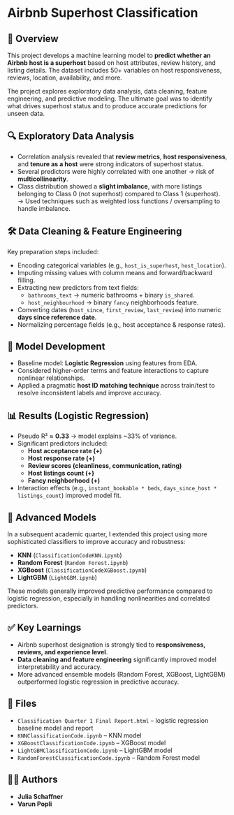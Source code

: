 # Airbnb Superhost Classification  

## 📖 Overview  
This project develops a machine learning model to **predict whether an Airbnb host is a superhost** based on host attributes, review history, and listing details. The dataset includes 50+ variables on host responsiveness, reviews, location, availability, and more.  

The project explores exploratory data analysis, data cleaning, feature engineering, and predictive modeling. The ultimate goal was to identify what drives superhost status and to produce accurate predictions for unseen data.  

## 🔍 Exploratory Data Analysis  
- Correlation analysis revealed that **review metrics**, **host responsiveness**, and **tenure as a host** were strong indicators of superhost status.  
- Several predictors were highly correlated with one another → risk of **multicollinearity**.  
- Class distribution showed a **slight imbalance**, with more listings belonging to Class 0 (not superhost) compared to Class 1 (superhost).
  → Used techniques such as weighted loss functions / oversampling to handle imbalance.  

## 🛠️ Data Cleaning & Feature Engineering  
Key preparation steps included:  
- Encoding categorical variables (e.g., `host_is_superhost`, `host_location`).  
- Imputing missing values with column means and forward/backward filling.  
- Extracting new predictors from text fields:  
  - `bathrooms_text` → numeric bathrooms + binary `is_shared`.  
  - `host_neighbourhood` → binary `fancy` neighborhoods feature.  
- Converting dates (`host_since`, `first_review`, `last_review`) into numeric **days since reference date**.  
- Normalizing percentage fields (e.g., host acceptance & response rates).  

## 🤖 Model Development  
- Baseline model: **Logistic Regression** using features from EDA.  
- Considered higher-order terms and feature interactions to capture nonlinear relationships.  
- Applied a pragmatic **host ID matching technique** across train/test to resolve inconsistent labels and improve accuracy.  

## 📊 Results (Logistic Regression)  
- Pseudo R² ≈ **0.33** → model explains ~33% of variance.  
- Significant predictors included:  
  - **Host acceptance rate (+)**  
  - **Host response rate (+)**  
  - **Review scores (cleanliness, communication, rating)**  
  - **Host listings count (+)**  
  - **Fancy neighborhood (+)**  
- Interaction effects (e.g., `instant_bookable * beds`, `days_since_host * listings_count`) improved model fit.  

## 🚀 Advanced Models  
In a subsequent academic quarter, I extended this project using more sophisticated classifiers to improve accuracy and robustness:  
- **KNN** (`ClassificationCodeKNN.ipynb`)  
- **Random Forest** (`Random Forest.ipynb`)  
- **XGBoost** (`ClassificationCodeXGBoost.ipynb`)  
- **LightGBM** (`LightGBM.ipynb`)  

These models generally improved predictive performance compared to logistic regression, especially in handling nonlinearities and correlated predictors.  

## ✅ Key Learnings  
- Airbnb superhost designation is strongly tied to **responsiveness, reviews, and experience level**.  
- **Data cleaning and feature engineering** significantly improved model interpretability and accuracy.  
- More advanced ensemble models (Random Forest, XGBoost, LightGBM) outperformed logistic regression in predictive accuracy.  

## 📂 Files  
- `Classification Quarter 1 Final Report.html` – logistic regression baseline model and report  
- `KNNClassificationCode.ipynb` – KNN model
- `XGBoostClassificationCode.ipynb` – XGBoost model  
- `LightGBMClassificationCode.ipynb` – LightGBM model  
- `RandomForestClassificationCode.ipynb` – Random Forest model

## 👩‍💻 Authors
- **Julia Schaffner**
- **Varun Popli**

